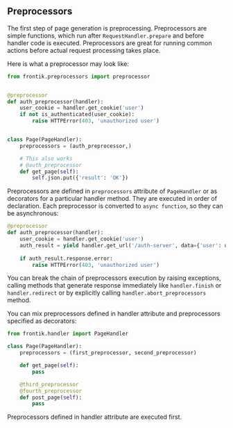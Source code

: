 ## Preprocessors

The first step of page generation is preprocessing. Preprocessors are simple functions, which run after
`RequestHandler.prepare` and before handler code is executed. Preprocessors are great for running common actions
before actual request processing takes place.

Here is what a preprocessor may look like:

```python
from frontik.preprocessors import preprocessor


@preprocessor
def auth_preprocessor(handler):
    user_cookie = handler.get_cookie('user')
    if not is_authenticated(user_cookie):
        raise HTTPError(403, 'unauthorized user')


class Page(PageHandler):
    preprocessors = (auth_preprocessor,)

    # This also works
    # @auth_preprocessor
    def get_page(self):
        self.json.put({'result': 'OK'})
```

Preprocessors are defined in `preprocessors` attribute of `PageHandler` or as decorators for a particular handler method.
They are executed in order of declaration. Each preprocessor is converted to `async function`, so they can be
asynchronous:

```python
@preprocessor
def auth_preprocessor(handler):
    user_cookie = handler.get_cookie('user')
    auth_result = yield handler.get_url('/auth-server', data={'user': user_cookie})
    
    if auth_result.response.error:
        raise HTTPError(403, 'unauthorized user')
```

You can break the chain of preprocessors execution by raising exceptions, calling methods that generate response immediately
like `handler.finish` or `handler.redirect` or by explicitly calling `handler.abort_preprocessors` method.

You can mix preprocessors defined in handler attribute and preprocessors specified as decorators:

```python
from frontik.handler import PageHandler

class Page(PageHandler):
    preprocessors = (first_preprocessor, second_preprocessor)

    def get_page(self):
        pass

    @third_preprocessor
    @fourth_preprocessor
    def post_page(self):
        pass
```

Preprocessors defined in handler attribute are executed first.
